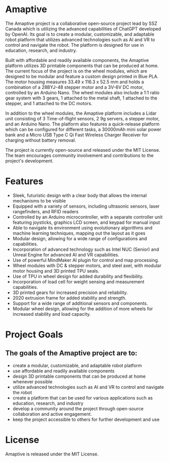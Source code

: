 # Amaptive
The Amaptive project is a collaborative open-source project lead by SSZ Canada which is utilizing the advanced capabilities of ChatGPT developed by OpenAI. Its goal is to create a modular, customizable, and adaptable robot platform that utilizes advanced technologies such as AI and VR to control and navigate the robot. The platform is designed for use in education, research, and industry.

Built with affordable and readily available components, the Amaptive platform utilizes 3D printable components that can be produced at home. The current focus of the project is on the wheel modules, which are designed to be modular and feature a custom design printed in Blue PLA. The motor housing measures 33.49 x 116.3 x 52.5 mm and holds a combination of a 28BYJ-48 stepper motor and a 3V-6V DC motor, controlled by an Arduino Nano. The wheel modules also include a 1:1 ratio gear system with 3 gears, 1 attached to the metal shaft, 1 attached to the stepper, and 1 attached to the DC motors.

In addition to the wheel modules, the Amaptive platform includes a Lidar unit consisting of 3 Time-of-flight sensors, 2 9g servers, a stepper motor, and an Arduino Nano. The platform also features a quick-release platform which can be configured for different tasks, a 30000mAh mini solar power bank and a Micro USB Type C Qi Fast Wireless Charger Receiver for charging without battery removal.

The project is currently open-source and released under the MIT License. The team encourages community involvement and contributions to the project's development.

# Features

- Sleek, futuristic design with a clear body that allows the internal mechanisms to be visible
- Equipped with a variety of sensors, including ultrasonic sensors, laser rangefinders, and RFID readers
- Controlled by an Arduino microcontroller, with a separate controller unit featuring joysticks, graphics LCD screen, and keypad for manual input
- Able to navigate its environment using evolutionary algorithms and machine learning techniques, mapping out the layout as it goes
- Modular design, allowing for a wide range of configurations and capabilities.
- Incorporation of advanced technology such as Intel NUC (Senior) and Unreal Engine for advanced AI and VR capabilities.
- Use of powerful MindMaker AI plugin for control and map processing.
- Wheel modules with DC & stepper motors, and steel axel, with modular motor housing and 3D printed TPU seals.
- Use of TPU in wheel design for added durability and flexibility.
- Incorporation of load cell for weight sensing and measurement capabilities.
- 3D printed gears for increased precision and reliability.
- 2020 extrusion frame for added stability and strength.
- Support for a wide range of additional sensors and components.
- Modular wheel design, allowing for the addition of more wheels for increased stability and load capacity.

# Project Goals
## The goals of the Amaptive project are to:

- create a modular, customizable, and adaptable robot platform
- use affordable and readily available components
- design 3D printable components that can be produced at home whenever possible
- utilize advanced technologies such as AI and VR to control and navigate the robot
- create a platform that can be used for various applications such as education, research, and industry
- develop a community around the project through open-source collaboration and active engagement.
- keep the project accessible to others for further development and use

# License
Amaptive is released under the MIT License.
